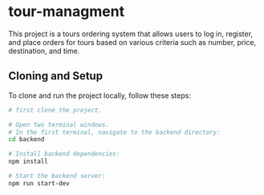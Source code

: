 # tour-managment

This project is a tours ordering system that allows users to log in, register, and place orders for tours based on various criteria such as number, price, destination, and time.

## Cloning and Setup

To clone and run the project locally, follow these steps:

```bash
# first clone the project.

# Open two terminal windows.
# In the first terminal, navigate to the backend directory:
cd backend

# Install backend dependencies:
npm install

# Start the backend server:
npm run start-dev
